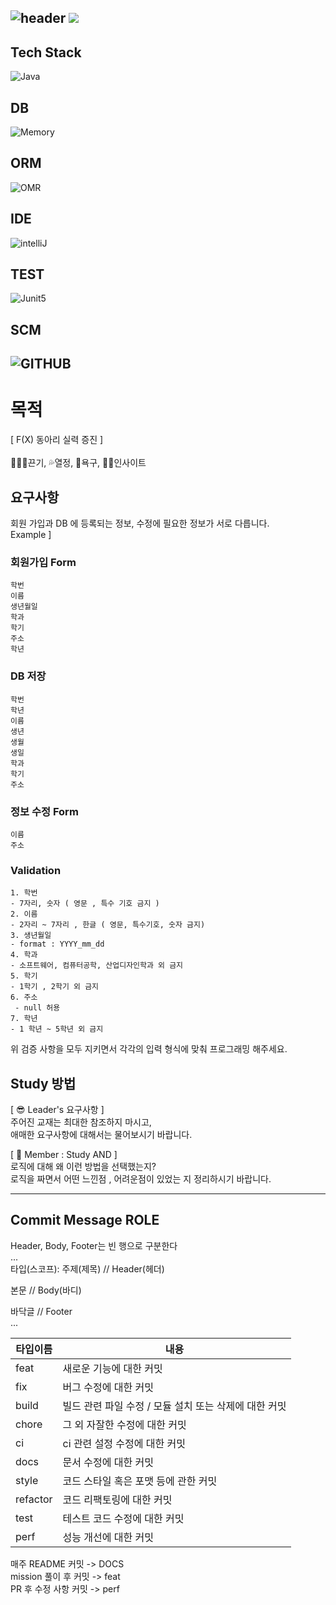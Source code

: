 ![header](https://capsule-render.vercel.app/api?type=soft&color=auto&height=150&section=header&text=UserManagement&fontSize=90&animation=blink&align=center)
<a href="https://hits.seeyoufarm.com"><img src="https://hits.seeyoufarm.com/api/count/incr/badge.svg?url=https%3A%2F%2Fgithub.com%2FFX-STUDY%2FBE-STUDY%2Fhit-counter&count_bg=%2379C83D&title_bg=%23555555&icon=&icon_color=%23E7E7E7&title=hits&edge_flat=false"/></a>
--
## Tech Stack
![Java](https://img.shields.io/badge/Java-ED8B00?style=for-the-badge&logo=openjdk&logoColor=white)
## DB
![Memory](https://img.shields.io/badge/Memory-000000?style=for-the-badge&logo=memory&logoColor=white)
## ORM
![OMR](https://img.shields.io/badge/NONE-000000?style=for-the-badge&logo=NONE&logoColor=white)
## IDE
![intelliJ](https://img.shields.io/badge/IntelliJIDEA-000000?style=for-the-badge&logo=IntelliJIDEA&logoColor=white)
## TEST
![Junit5](https://img.shields.io/badge/JUnit5-25A162?style=for-the-badge&logo=JUnit5&logoColor=white)
## SCM
![GITHUB](https://img.shields.io/badge/GitHub-100000?style=for-the-badge&logo=github&logoColor=white)
--
# 목적
[ F(X) 동아리 실력 증진 ] <br><br>
🏃🏻‍♂️끈기, 💦열정, 🧡욕구, 👊🏻인사이트
## 요구사항
회원 가입과 DB 에 등록되는 정보, 수정에 필요한 정보가 서로 다릅니다. <br>
Example ] <br>
### 회원가입 Form <br>
```text
학번
이름
생년월일
학과
학기
주소
학년
```
### DB 저장
```text
학번
학년
이름
생년
생월
생일
학과
학기
주소
```
### 정보 수정 Form
```text
이름
주소
```
### Validation
```text
1. 학번 
- 7자리, 숫자 ( 영문 , 특수 기호 금지 )
2. 이름
- 2자리 ~ 7자리 , 한글 ( 영문, 특수기호, 숫자 금지)
3. 생년월일
- format : YYYY_mm_dd
4. 학과 
- 소프트웨어, 컴퓨터공학, 산업디자인학과 외 금지
5. 학기
- 1학기 , 2학기 외 금지
6. 주소
 - null 허용
7. 학년
- 1 학년 ~ 5학년 외 금지
```
위 검증 사항을 모두 지키면서 각각의 입력 형식에 맞춰 프로그래밍 해주세요.

## Study 방법
[ 😎 Leader's 요구사항 ] <br>
주어진 교재는 최대한 참조하지 마시고,<br>
애매한 요구사항에 대해서는 물어보시기 바랍니다.<br>

[ 🧐 Member : Study AND ] <br>
로직에 대해 왜 이런 방법을 선택했는지? <br>
로직을 짜면서 어떤 느낀점 , 어려운점이 있었는 지 정리하시기 바랍니다.

---

## Commit Message ROLE
Header, Body, Footer는 빈 행으로 구분한다 <br>
... <br>
타입(스코프): 주제(제목) // Header(헤더) <br>

본문 // Body(바디) <br>

바닥글 // Footer <br>
... <br>

|타입이름|내용|
|------|---|
|feat|새로운 기능에 대한 커밋|
|fix|버그 수정에 대한 커밋|
|build|빌드 관련 파일 수정 / 모듈 설치 또는 삭제에 대한 커밋|
|chore|그 외 자잘한 수정에 대한 커밋|
|ci|ci 관련 설정 수정에 대한 커밋|
|docs|문서 수정에 대한 커밋|
|style|코드 스타일 혹은 포맷 등에 관한 커밋|
|refactor|코드 리팩토링에 대한 커밋|
|test|테스트 코드 수정에 대한 커밋|
|perf|성능 개선에 대한 커밋|

매주 README 커밋 -> DOCS <br>
mission 풀이 후 커밋 -> feat <br>
PR 후 수정 사항 커밋 -> perf <br>
